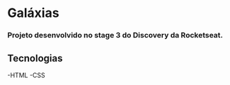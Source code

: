 # Galáxias
### Projeto desenvolvido no stage 3 do Discovery da Rocketseat.

## Tecnologias
-HTML
-CSS
